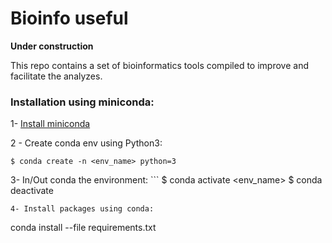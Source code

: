 # Bioinfo useful

**Under construction**

This repo contains a set of bioinformatics tools compiled to improve and facilitate the analyzes.

### Installation using miniconda:

  1- [Install miniconda](https://conda.io/miniconda.html)

  2 - Create conda env using Python3:
  ```
  $ conda create -n <env_name> python=3
  ```
  3- In/Out conda the environment:
    ```
  $ conda activate <env_name>
  $ conda deactivate
  ```
  4- Install packages using conda:
  ```
   conda install --file requirements.txt
  ```